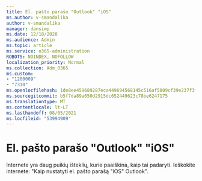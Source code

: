 ```yaml
---
title: El. pašto parašo "Outlook" "iOS"
ms.author: v-smandalika
author: v-smandalika
manager: dansimp
ms.date: 12/18/2020
ms.audience: Admin
ms.topic: article
ms.service: o365-administration
ROBOTS: NOINDEX, NOFOLLOW
localization_priority: Normal
ms.collection: Adm_O365
ms.custom:
- "1200009"
- "7310"
ms.openlocfilehash: 1de8ee459689287eca449694568145c516af5009cf39e237f3f82bdeb27403e5
ms.sourcegitcommit: b5f7da89a650d2915dc652449623c78be6247175
ms.translationtype: MT
ms.contentlocale: lt-LT
ms.lasthandoff: 08/05/2021
ms.locfileid: "53994909"
---
```

# <a name="set-up-an-email-signature-in-outlook-for-ios"></a>El. pašto parašo "Outlook" "iOS"

Internete yra daug puikių išteklių, kurie paaiškina, kaip tai padaryti. Ieškokite internete: "Kaip nustatyti el. pašto parašą "iOS" Outlook".